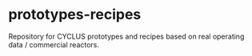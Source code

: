 # prototypes-recipes
Repository for CYCLUS prototypes and recipes based on real operating data / commercial reactors.

